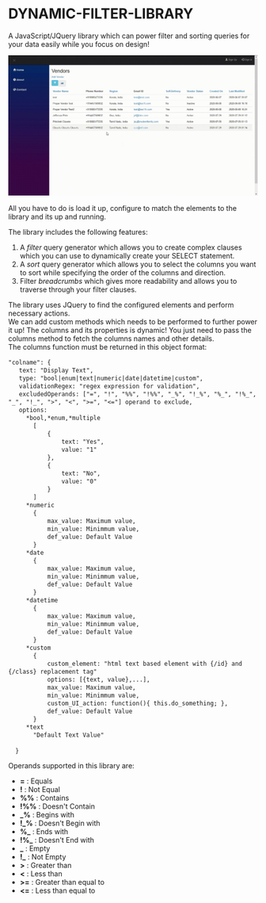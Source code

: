 # DYNAMIC-FILTER-LIBRARY
A JavaScript/JQuery library which can power filter and sorting queries for your data easily while you focus on design!

![Preview](others/screen-capture.gif)

All you have to do is load it up, configure to match the elements to the library and its up and running.  

The library includes the following features:  
1. A _filter_ query generator which allows you to create complex clauses which you can use to dynamically create your SELECT statement.
2. A _sort_ query generator which allows you to select the columns you want to sort while specifying the order of the columns and direction.
3. Filter _breadcrumbs_ which gives more readability and allows you to traverse through your filter clauses.

The library uses JQuery to find the configured elements and perform necessary actions.  
We can add custom methods which needs to be performed to further power it up! The columns and its properties is dynamic! You just need to pass the columns method to fetch the columns names and other details.  
The columns function must be returned in this object format:
```
"colname": {
   text: "Display Text",
   type: "bool|enum|text|numeric|date|datetime|custom",
   validationRegex: "regex expression for validation",
   excludedOperands: ["=", "!", "%%", "!%%", "_%", "!_%", "%_", "!%_", "_", "!_", ">", "<", ">=", "<="] operand to exclude,
   options:
     *bool,*enum,*multiple
       [
           {
               text: "Yes",
               value: "1"
           },
           {
               text: "No",
               value: "0"
           }
       ]
     *numeric
       {
           max_value: Maximum value,
           min_value: Minimmum value,
           def_value: Default Value
       }
     *date
       {
           max_value: Maximum value,
           min_value: Minimmum value,
           def_value: Default Value
       }
     *datetime
       {
           max_value: Maximum value,
           min_value: Minimmum value,
           def_value: Default Value
       }
     *custom
       {
           custom_element: "html text based element with {/id} and {/class} replacement tag"
           options: [{text, value},...],    
           max_value: Maximum value,
           min_value: Minimmum value,
           custom_UI_action: function(){ this.do_something; },
           def_value: Default Value
       }
     *text
       "Default Text Value"

  }
```

Operands supported in this library are:  
- **=** : Equals  
- **!** : Not Equal  
- **%%** : Contains
- **!%%** : Doesn't Contain
- **_%** : Begins with
- **!_%** : Doesn't Begin with
- **%_** : Ends with
- **!%_** : Doesn't End with
- **_** : Empty
- **!_** : Not Empty
- **>** : Greater than
- **<** : Less than
- **>=** : Greater than equal to
- **<=** : Less than equal to

